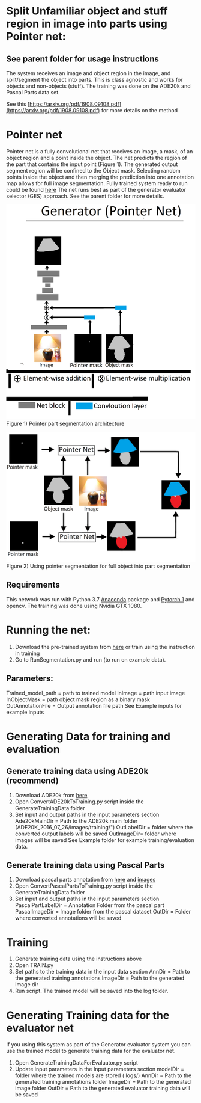 # Split  Unfamiliar object and stuff region in image into parts using Pointer net:
## See parent folder for usage instructions  
The system receives an image and object region in the image, and split/segment the object into parts. This is class agnostic and works for objects and non-objects (stuff). 
The training was done on the ADE20k and Pascal Parts data set.

See this [https://arxiv.org/pdf/1908.09108.pdf](https://arxiv.org/pdf/1908.09108.pdf) for more details on the method 
# Pointer net
Pointer net is a fully convolutional net that receives an image, a mask, of an object region and a point inside the object. The net predicts the region of the part that contains the input point (Figure 1). The generated output segment region will be confined to the Object mask. Selecting random points inside the object and then merging the prediction into one annotation map allows for full image segmentation.
Fully trained system ready to run could be found [here](IIIIIIIIIIIIIII)
The net runs best as part of the generator evaluator selector (GES) approach. See the parent folder for more details.



![](/PointerSegmentation/Figure1.png)
Figure 1) Pointer part segmentation architecture 

![](/PointerSegmentation/Figure2.png)
Figure 2) Using pointer segmentation for full object into part segmentation
## Requirements
This network was run with Python 3.7  [Anaconda](https://www.anaconda.com/download/) package and [Pytorch 1](https://pytorch.org/) and opencv. The training was done using Nvidia GTX 1080.

# Running the net:
1. Download the pre-trained system from [here](IIIIIIIIIIIIIII) or train using the instruction in training
2. Go to RunSegmentation.py and run (to run on example data).

## Parameters:
Trained_model_path = path to trained model
InImage = path input image
InObjectMask = path object mask region as a binary mask
OutAnnotationFile = Output annotation file path
See Example inputs for example inputs





# Generating Data for training and evaluation
## Generate training data using ADE20k (recommend)
1. Download ADE20k from [here](https://groups.csail.mit.edu/vision/datasets/ADE20K/)
2. Open ConvertADE20kToTraining.py script inside the GenerateTrainingData folder
2. Set input and output paths in the input parameters section
 Ade20kMainDir = Path to the ADE20k main folder   (ADE20K_2016_07_26/images/training/")
 OutLabelDir = folder where the  converted output labels will be saved 
 OutImageDir= folder where images will be saved
See Example folder for example training/evaluation data.
## Generate training data using Pascal Parts
1. Download pascal parts  annotation from [here](http://roozbehm.info/pascal-parts/pascal-parts.html) and [images](https://cs.stanford.edu/~roozbeh/pascal-context/)
2. Open ConvertPascalPartsToTraining.py script inside the GenerateTrainingData folder
2. Set input and output paths in the input parameters section
PascalPartLabelDir = Annotation Folder from the pascal part 
PascalImageDir = Image folder from the pascal dataset
OutDir = Folder where converted annotations will be saved

# Training
1. Generate training data using the instructions above
2. Open TRAIN.py
3. Set paths to the training data in the input data section
 AnnDir = Path to the generated training annotations
 ImageDir = Path to the generated image dir
4. Run script. The trained model will be saved into the log folder.

# Generating Training data for the evaluator net
If you using this system as part of the Generator evaluator system you can use the trained model to generate training data for the evaluator net.
1. Open GenerateTrainingDataForEvaluator.py script
2. Update input parameters in the Input parameters section
modelDir = folder where the trained models are stored ( logs/)
AnnDir = Path to the generated training annotations folder
ImageDir = Path to the generated image folder 
OutDir = Path to the generated  evaluator training data will be saved

